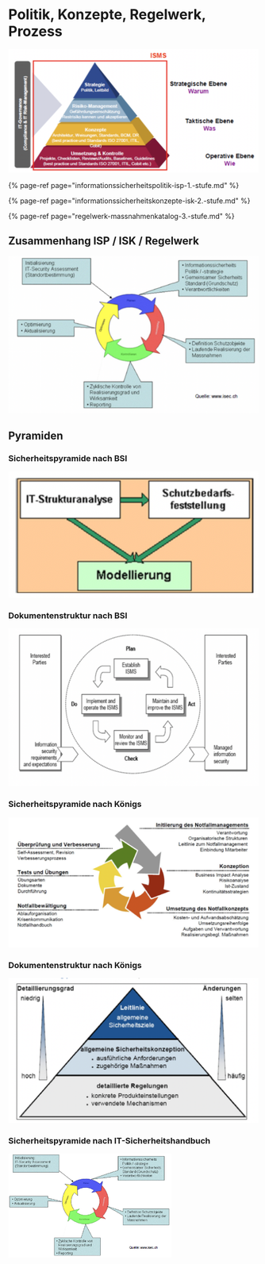 # Politik, Konzepte, Regelwerk, Prozess

![](../../.gitbook/assets/image%20%2821%29.png)

{% page-ref page="informationssicherheitspolitik-isp-1.-stufe.md" %}

{% page-ref page="informationssicherheitskonzepte-isk-2.-stufe.md" %}

{% page-ref page="regelwerk-massnahmenkatalog-3.-stufe.md" %}



## Zusammenhang ISP / ISK / Regelwerk

![](../../.gitbook/assets/image%20%2811%29.png)



## Pyramiden

### Sicherheitspyramide nach BSI

![](../../.gitbook/assets/image%20%2823%29.png)

### Dokumentenstruktur nach BSI

![](../../.gitbook/assets/image%20%2822%29.png)

### Sicherheitspyramide nach Königs

![](../../.gitbook/assets/image%20%284%29.png)

### Dokumentenstruktur nach Königs

![](../../.gitbook/assets/image%20%2818%29.png)

### Sicherheitspyramide nach IT-Sicherheitshandbuch

![](../../.gitbook/assets/image%20%2828%29.png)

